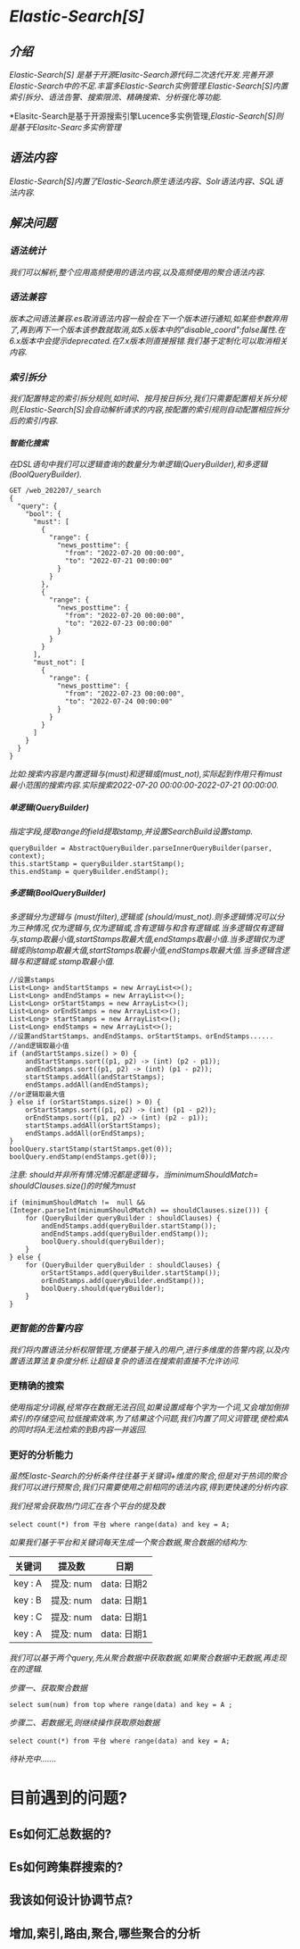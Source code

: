 # *Elastic-Search[S]*



## *介绍*

*Elastic-Search[S] 是基于开源Elasitc-Search源代码二次迭代开发.完善开源Elastic-Search中的不足.丰富多Elastic-Search实例管理.Elastic-Search[S]内置索引拆分、语法告警、搜索限流、精确搜索、分析强化等功能.*

*Elasitc-Search是基于开源搜索引擎Lucence多实例管理,*Elastic-Search[S]则是基于Elasitc-Searc多实例管理*

## *语法内容*

*Elastic-Search[S]内置了Elastic-Search原生语法内容、Solr语法内容、SQL语法内容.*



## *解决问题*

### *语法统计*

*我们可以解析,整个应用高频使用的语法内容,以及高频使用的聚合语法内容.*

### *语法兼容*

*版本之间语法兼容.es取消语法内容一般会在下一个版本进行通知,如某些参数弃用了,再到再下一个版本该参数就取消,如5.x版本中的"disable_coord":false属性.在6.x版本中会提示deprecated.在7.x版本则直接报错.我们基于定制化可以取消相关内容.*



### *索引拆分*

*我们配置特定的索引拆分规则,如时间、按月按日拆分,我们只需要配置相关拆分规则,Elastic-Search[S]会自动解析请求的内容,按配置的索引规则自动配置相应拆分后的索引内容.*

#### *智能化搜索*

*在DSL语句中我们可以逻辑查询的数量分为单逻辑(QueryBuilder),和多逻辑(BoolQueryBuilder).*

```
GET /web_202207/_search
{
  "query": {
    "bool": {
      "must": [
        {
          "range": {
            "news_posttime": {
              "from": "2022-07-20 00:00:00",
              "to": "2022-07-21 00:00:00"
            }
          }
        },
        {
          "range": {
            "news_posttime": {
              "from": "2022-07-20 00:00:00",
              "to": "2022-07-23 00:00:00"
            }
          }
        }
      ],
      "must_not": [
        {
          "range": {
            "news_posttime": {
              "from": "2022-07-23 00:00:00",
              "to": "2022-07-24 00:00:00"
            }
          }
        }
      ]
    }
  }
}
```
*比如:搜索内容是内置逻辑与(must)和逻辑或(must_not),实际起到作用只有must最小范围的搜索内容.实际搜索2022-07-20 00:00:00-2022-07-21 00:00:00.*

##### *单逻辑(QueryBuilder)*

*指定字段,提取range的field提取stamp,并设置SearchBuild设置stamp.*

```
queryBuilder = AbstractQueryBuilder.parseInnerQueryBuilder(parser, context);
this.startStamp = queryBuilder.startStamp();
this.endStamp = queryBuilder.endStamp();
```

##### *多逻辑(BoolQueryBuilder)*

*多逻辑分为逻辑与 (must/filter),逻辑或 (should/must_not).则多逻辑情况可以分为三种情况,仅为逻辑与,仅为逻辑或,含有逻辑与和含有逻辑或.当多逻辑仅有逻辑与,stamp取最小值,startStamps取最大值,endStamps取最小值.当多逻辑仅为逻辑或则stamp取最大值,startStamps取最小值,endStamps取最大值.当多逻辑含逻辑与和逻辑或.stamp取最小值.*

```
//设置stamps
List<Long> andStartStamps = new ArrayList<>();
List<Long> andEndStamps = new ArrayList<>();
List<Long> orStartStamps = new ArrayList<>();
List<Long> orEndStamps = new ArrayList<>();
List<Long> startStamps = new ArrayList<>();
List<Long> endStamps = new ArrayList<>();
//设置andStartStamps、andEndStamps、orStartStamps、orEndStamps......
//and逻辑取最小值
if (andStartStamps.size() > 0) {
    andStartStamps.sort((p1, p2) -> (int) (p2 - p1));
    andEndStamps.sort((p1, p2) -> (int) (p1 - p2));
    startStamps.addAll(andStartStamps);
    endStamps.addAll(andEndStamps);
//or逻辑取最大值
} else if (orStartStamps.size() > 0) {
    orStartStamps.sort((p1, p2) -> (int) (p1 - p2));
    orEndStamps.sort((p1, p2) -> (int) (p2 - p1));
    startStamps.addAll(orStartStamps);
    endStamps.addAll(orEndStamps);
}
boolQuery.startStamp(startStamps.get(0));
boolQuery.endStamp(endStamps.get(0));
```

*注意: should并非所有情况情况都是逻辑与，当minimumShouldMatch= shouldClauses.size()的时候为must*
```
if (minimumShouldMatch !=  null && (Integer.parseInt(minimumShouldMatch) == shouldClauses.size())) {
	for (QueryBuilder queryBuilder : shouldClauses) {
		andEndStamps.add(queryBuilder.startStamp());
		andEndStamps.add(queryBuilder.endStamp());
		boolQuery.should(queryBuilder);
	}
} else {
	for (QueryBuilder queryBuilder : shouldClauses) {
		orStartStamps.add(queryBuilder.startStamp());
		orEndStamps.add(queryBuilder.endStamp());
		boolQuery.should(queryBuilder);
	}
}
```

### *更智能的告警内容*

*我们将内置语法分析权限管理,方便基于接入的用户,进行多维度的告警内容,以及内置语法算法复杂度分析.让超级复杂的语法在搜索前直接不允许访问.*

### **更精确的搜索**

*使用指定分词器,经常存在数据无法召回,如果设置成每个字为一个词,又会增加倒排索引的存储空间,拉低搜索效率,为了结果这个问题,我们内置了同义词管理,使检索A的同时将A无法检索的到B内容一并返回.*

### **更好的分析能力**

*虽然Elastc-Search的分析条件往往基于关键词+维度的聚合,但是对于热词的聚合我们可以进行预聚合,我们只需要使用之前相同的语法内容,得到更快速的分析内容.*

*我们经常会获取热门词汇在各个平台的提及数*

```
select count(*) from 平台 where range(data) and key = A;
```

*如果我们基于平台和关键词每天生成一个聚合数据,聚合数据的结构为:*

| 关键词  | 提及数    | 日期        |
| ------- | --------- | ----------- |
| key : A | 提及: num | data: 日期2 |
| key : B | 提及: num | data: 日期1 |
| key : C | 提及: num | data: 日期1 |
| key : A | 提及: num | data: 日期1 |

*我们可以基于两个query,先从聚合数据中获取数据,如果聚合数据中无数据,再走现在的逻辑.*

*步骤一、获取聚合数据*

```
select sum(num) from top where range(data) and key = A ;
```

*步骤二、若数据无,则继续操作获取原始数据*

```
select count(*) from 平台 where range(data) and key = A;
```

*待补充中.......*

# 目前遇到的问题?
## Es如何汇总数据的?

## Es如何跨集群搜索的?

## 我该如何设计协调节点?

## 增加,索引,路由,聚合,哪些聚合的分析
